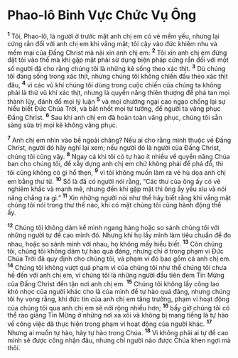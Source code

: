 

# Phao-lô Binh Vực Chức Vụ Ông
<sup><b>1</b></sup> Tôi, Phao-lô, là người ở trước mặt anh chị em có vẻ mềm yếu, nhưng lại cứng rắn đối với anh chị em khi vắng mặt; tôi cậy vào đức khiêm nhu và mềm mại của Đấng Christ mà nài xin anh chị em: <sup><b>2</b></sup> Tôi xin anh chị em đừng đặt tôi vào thế mà khi gặp mặt phải sử dụng biện pháp cứng rắn đối với một số người đã cho rằng chúng tôi là những kẻ sống theo xác thịt. <sup><b>3</b></sup> Dù chúng tôi đang sống trong xác thịt, nhưng chúng tôi không chiến đấu theo xác thịt đâu, <sup><b>4</b></sup> vì các vũ khí chúng tôi dùng trong cuộc chiến của chúng ta không phải là thứ vũ khí xác thịt, nhưng là quyền năng thiên thượng để phá tan mọi thành lũy, đánh đổ mọi lý luận <sup><b>5</b></sup> và mọi chướng ngại cao ngạo chống lại sự hiểu biết Đức Chúa Trời, và bắt nhốt mọi tư tưởng, để người ta vâng phục Đấng Christ. <sup><b>6</b></sup> Sau khi anh chị em đã hoàn toàn vâng phục, chúng tôi sẵn sàng sửa trị mọi kẻ không vâng phục.

<sup><b>7</b></sup> Anh chị em nhìn vào bề ngoài chăng? Nếu ai cho rằng mình thuộc về Đấng Christ, người đó hãy nghĩ lại xem; nếu người đó là người của Đấng Christ, chúng tôi cũng vậy. <sup><b>8</b></sup> Ngay cả khi tôi có tự hào ít nhiều về quyền năng Chúa ban cho chúng tôi, để xây dựng anh chị em chứ không phải để phá đổ, thì tôi cũng không có gì hổ thẹn, <sup><b>9</b></sup> vì tôi không muốn làm ra vẻ hù dọa anh chị em bằng thư từ. <sup><b>10</b></sup> Số là đã có người nói rằng, “Các thư của ông ấy có vẻ nghiêm khắc và mạnh mẽ, nhưng đến khi gặp mặt thì ông ấy yếu xìu và nói năng chẳng ra gì.” <sup><b>11</b></sup> Xin những người nói như thế hãy biết rằng khi vắng mặt chúng tôi nói trong thư thế nào, khi có mặt chúng tôi cũng hành động thể ấy.

<sup><b>12</b></sup> Chúng tôi không dám kể mình ngang hàng hoặc so sánh chúng tôi với những người tự đề cao mình đó. Nhưng khi họ lấy mình làm tiêu chuẩn để đo nhau, hoặc so sánh mình với nhau, họ không mấy hiểu biết. <sup><b>13</b></sup> Còn chúng tôi, chúng tôi không dám tự hào quá đáng, nhưng chỉ ở trong phạm vi Đức Chúa Trời đã quy định cho chúng tôi, và phạm vi đó bao gồm cả anh chị em. <sup><b>14</b></sup> Chúng tôi không vượt quá phạm vi của chúng tôi như thể chúng tôi chưa hề đến với anh chị em, vì chúng tôi là những người đầu tiên đem Tin Mừng của Đấng Christ đến tận nơi anh chị em. <sup><b>15</b></sup> Chúng tôi không lấy công lao khó nhọc của người khác cho là của mình để tự hào quá đáng, nhưng chúng tôi hy vọng rằng, khi đức tin của anh chị em tăng trưởng, phạm vi hoạt động của chúng tôi qua anh chị em sẽ nới rộng nhiều hơn; <sup><b>16</b></sup> bấy giờ chúng tôi có thể rao giảng Tin Mừng ở những nơi xa xôi và không bị mang tiếng là tự hào về công việc đã thực hiện trong phạm vi hoạt động của người khác. <sup><b>17</b></sup> Nhưng ai muốn tự hào, hãy tự hào trong Chúa. <sup><b>18</b></sup> Vì không phải ai tự đề cao mình sẽ được công nhận đâu, nhưng chỉ người nào được Chúa khen ngợi mà thôi.

